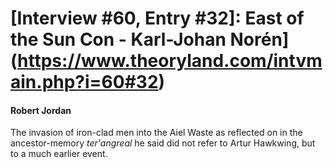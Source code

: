 # [Interview #60, Entry #32]: East of the Sun Con - Karl-Johan Norén](https://www.theoryland.com/intvmain.php?i=60#32)

#### Robert Jordan

The invasion of iron-clad men into the Aiel Waste as reflected on in the ancestor-memory
*ter'angreal*
he said did not refer to Artur Hawkwing, but to a much earlier event.

